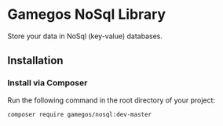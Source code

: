 # Gamegos NoSql Library

Store your data in NoSql (key-value) databases.

## Installation

### Install via Composer

Run the following command in the root directory of your project:
```sh
composer require gamegos/nosql:dev-master
```
